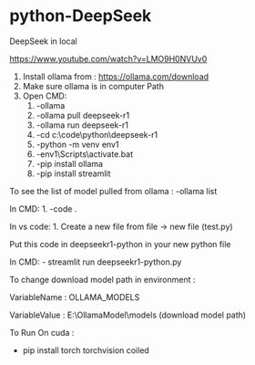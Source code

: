 # python-DeepSeek
DeepSeek in local

https://www.youtube.com/watch?v=LMO9H0NVUv0


1. Install ollama from : https://ollama.com/download
2. Make sure ollama is in computer Path
3. Open CMD:
	1. -ollama	
	2. -ollama pull deepseek-r1
	3. -ollama run deepseek-r1
	4. -cd c:\code\python\deepseek-r1
	5. -python -m venv env1
	6. -env1\Scripts\activate.bat
	7. -pip install ollama
	8. -pip install streamlit
	
	
To see the list of model pulled from ollama :
	-ollama list
	
	
In CMD:
	1. -code .
	
In vs code:
	1. Create a new file from file -> new file (test.py)

Put this code in deepseekr1-python in your new python file 

In CMD:
	- streamlit run deepseekr1-python.py



To change download model path in environment :

VariableName : OLLAMA_MODELS

VariableValue : E:\OllamaModel\models      (download model path)



To Run On cuda :

- pip install torch torchvision coiled
